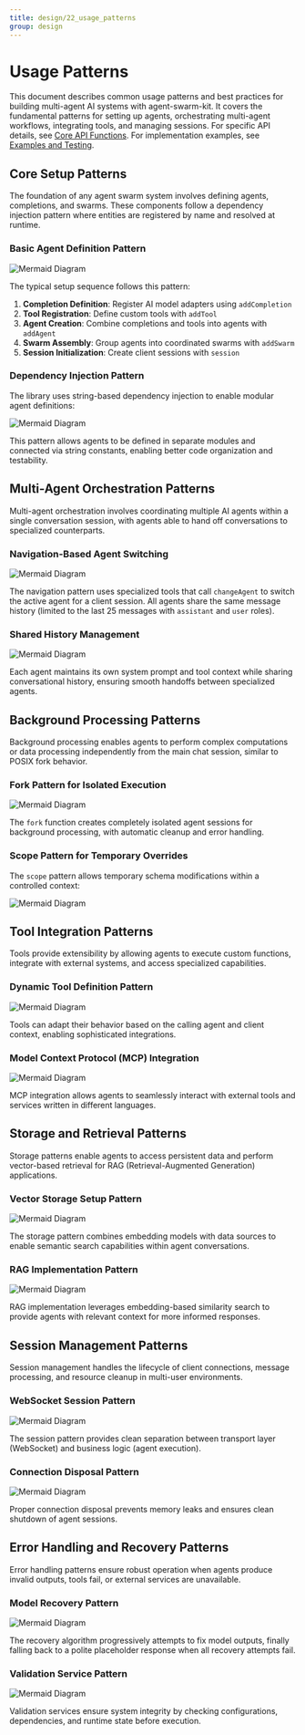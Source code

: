 ```yaml
---
title: design/22_usage_patterns
group: design
---
```


# Usage Patterns

This document describes common usage patterns and best practices for building multi-agent AI systems with agent-swarm-kit. It covers the fundamental patterns for setting up agents, orchestrating multi-agent workflows, integrating tools, and managing sessions. For specific API details, see [Core API Functions](./32_Core_API_Functions.md). For implementation examples, see [Examples and Testing](./27_Examples_and_Testing.md).

## Core Setup Patterns

The foundation of any agent swarm system involves defining agents, completions, and swarms. These components follow a dependency injection pattern where entities are registered by name and resolved at runtime.

### Basic Agent Definition Pattern

![Mermaid Diagram](./diagrams/22_Usage_Patterns_0.svg)

The typical setup sequence follows this pattern:

1. **Completion Definition**: Register AI model adapters using `addCompletion`
2. **Tool Registration**: Define custom tools with `addTool` 
3. **Agent Creation**: Combine completions and tools into agents with `addAgent`
4. **Swarm Assembly**: Group agents into coordinated swarms with `addSwarm`
5. **Session Initialization**: Create client sessions with `session`

### Dependency Injection Pattern

The library uses string-based dependency injection to enable modular agent definitions:

![Mermaid Diagram](./diagrams/22_Usage_Patterns_1.svg)

This pattern allows agents to be defined in separate modules and connected via string constants, enabling better code organization and testability.

## Multi-Agent Orchestration Patterns

Multi-agent orchestration involves coordinating multiple AI agents within a single conversation session, with agents able to hand off conversations to specialized counterparts.

### Navigation-Based Agent Switching

![Mermaid Diagram](./diagrams/22_Usage_Patterns_2.svg)

The navigation pattern uses specialized tools that call `changeAgent` to switch the active agent for a client session. All agents share the same message history (limited to the last 25 messages with `assistant` and `user` roles).

### Shared History Management

![Mermaid Diagram](./diagrams/22_Usage_Patterns_3.svg)

Each agent maintains its own system prompt and tool context while sharing conversational history, ensuring smooth handoffs between specialized agents.

## Background Processing Patterns

Background processing enables agents to perform complex computations or data processing independently from the main chat session, similar to POSIX fork behavior.

### Fork Pattern for Isolated Execution

![Mermaid Diagram](./diagrams/22_Usage_Patterns_4.svg)

The `fork` function creates completely isolated agent sessions for background processing, with automatic cleanup and error handling.

### Scope Pattern for Temporary Overrides

The `scope` pattern allows temporary schema modifications within a controlled context:

![Mermaid Diagram](./diagrams/22_Usage_Patterns_5.svg)

## Tool Integration Patterns

Tools provide extensibility by allowing agents to execute custom functions, integrate with external systems, and access specialized capabilities.

### Dynamic Tool Definition Pattern

![Mermaid Diagram](./diagrams/22_Usage_Patterns_6.svg)

Tools can adapt their behavior based on the calling agent and client context, enabling sophisticated integrations.

### Model Context Protocol (MCP) Integration

![Mermaid Diagram](./diagrams/22_Usage_Patterns_7.svg)

MCP integration allows agents to seamlessly interact with external tools and services written in different languages.

## Storage and Retrieval Patterns

Storage patterns enable agents to access persistent data and perform vector-based retrieval for RAG (Retrieval-Augmented Generation) applications.

### Vector Storage Setup Pattern

![Mermaid Diagram](./diagrams/22_Usage_Patterns_8.svg)

The storage pattern combines embedding models with data sources to enable semantic search capabilities within agent conversations.

### RAG Implementation Pattern

![Mermaid Diagram](./diagrams/22_Usage_Patterns_9.svg)

RAG implementation leverages embedding-based similarity search to provide agents with relevant context for more informed responses.

## Session Management Patterns

Session management handles the lifecycle of client connections, message processing, and resource cleanup in multi-user environments.

### WebSocket Session Pattern

![Mermaid Diagram](./diagrams/22_Usage_Patterns_10.svg)

The session pattern provides clean separation between transport layer (WebSocket) and business logic (agent execution).

### Connection Disposal Pattern

![Mermaid Diagram](./diagrams/22_Usage_Patterns_11.svg)

Proper connection disposal prevents memory leaks and ensures clean shutdown of agent sessions.

## Error Handling and Recovery Patterns

Error handling patterns ensure robust operation when agents produce invalid outputs, tools fail, or external services are unavailable.

### Model Recovery Pattern

![Mermaid Diagram](./diagrams/22_Usage_Patterns_12.svg)

The recovery algorithm progressively attempts to fix model outputs, finally falling back to a polite placeholder response when all recovery attempts fail.

### Validation Service Pattern

![Mermaid Diagram](./diagrams/22_Usage_Patterns_13.svg)

Validation services ensure system integrity by checking configurations, dependencies, and runtime state before execution.
